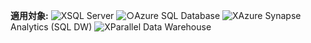 <Token>**適用対象:** ![X](media/no.png)SQL Server ![○](media/yes.png)Azure SQL Database ![X](media/no.png)Azure Synapse Analytics (SQL DW) ![X](media/no.png)Parallel Data Warehouse </Token>

